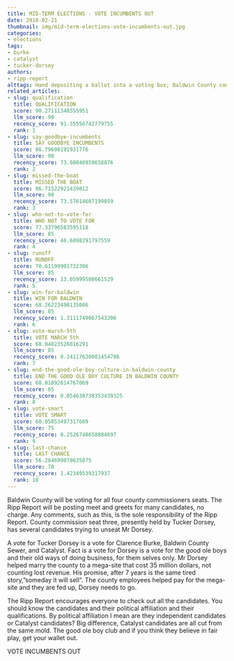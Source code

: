 ```yaml
---
title: MID-TERM ELECTIONS - VOTE INCUMBENTS OUT
date: 2018-02-21
thumbnail: img/mid-term-elections-vote-incumbents-out.jpg
categories:
- elections
tags:
- burke
- catalyst
- tucker-dorsey
authors:
- ripp-report
alttags: Hand depositing a ballot into a voting box; Baldwin County commission election coverage
related_articles:
- slug: qualification
  title: QUALIFICATION
  score: 90.27111348555951
  llm_score: 90
  recency_score: 91.35556742779755
  rank: 1
- slug: say-goodbye-incumbents
  title: SAY GOODBYE INCUMBENTS
  score: 86.79608191931776
  llm_score: 90
  recency_score: 73.98040959658876
  rank: 2
- slug: missed-the-boat
  title: MISSED THE BOAT
  score: 86.71522921439812
  llm_score: 90
  recency_score: 73.57614607199059
  rank: 3
- slug: who-not-to-vote-for
  title: WHO NOT TO VOTE FOR
  score: 77.33796583595118
  llm_score: 85
  recency_score: 46.6898291797559
  rank: 4
- slug: runoff
  title: RUNOFF
  score: 70.61199901732306
  llm_score: 85
  recency_score: 13.05999508661529
  rank: 5
- slug: win-for-baldwin
  title: WIN FOR BALDWIN
  score: 68.26223498135086
  llm_score: 85
  recency_score: 1.3111749067543206
  rank: 6
- slug: vote-march-5th
  title: VOTE MARCH 5th
  score: 68.04823526016291
  llm_score: 85
  recency_score: 0.24117630081454786
  rank: 7
- slug: end-the-good-ole-boy-culture-in-baldwin-county
  title: END THE GOOD OLE BOY CULTURE IN BALDWIN COUNTY
  score: 68.01092614767069
  llm_score: 85
  recency_score: 0.054630738353439325
  rank: 8
- slug: vote-smart
  title: VOTE SMART
  score: 60.05053497317609
  llm_score: 75
  recency_score: 0.2526748658804697
  rank: 9
- slug: last-chance
  title: LAST CHANCE
  score: 56.284699078635875
  llm_score: 70
  recency_score: 1.42349539317937
  rank: 10
---
```

Baldwin County will be voting for all four county commissioners seats. The Ripp Report will be posting meet and greets for many candidates, no charge. Any comments, such as this, is the sole responsibility of the Ripp Report. County commission seat three, presently held by Tucker Dorsey, has several candidates trying to unseat Mr Dorsey.

A vote for Tucker Dorsey is a vote for Clarence Burke, Baldwin County Sewer, and Catalyst. Fact is a vote for Dorsey is a vote for the good ole boys and their old ways of doing business, for them selves only. Mr Dorsey helped marry the county to a mega-site that cost 35 million dollars, not counting lost revenue. His promise, after 7 years is the same tired story,”someday it will sell”. The county employees helped pay for the mega-site and they are fed up, Dorsey needs to go.

The Ripp Report encourages everyone to check out all the candidates. You should know the candidates and their political affiliation and their qualifications. By political affiliation I mean are they independent candidates or Catalyst candidates? Big difference, Catalyst candidates are all cut from the same mold. The good ole boy club and if you think they believe in fair play, get your wallet out.

VOTE INCUMBENTS OUT
